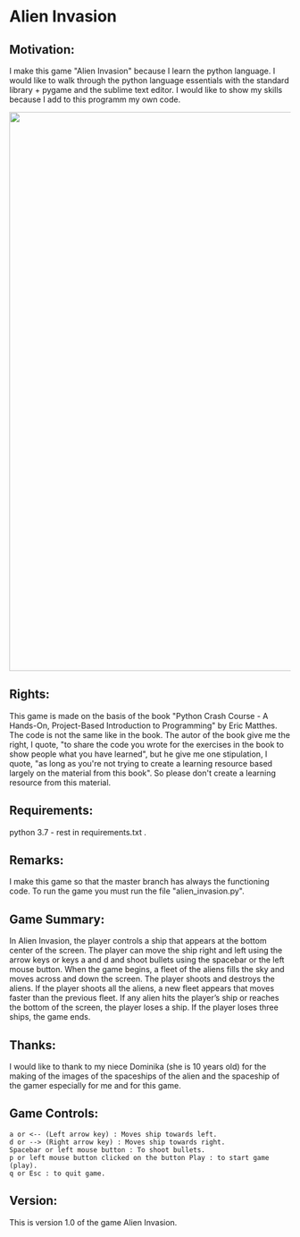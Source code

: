 # Alien Invasion

## Motivation:
I make this game "Alien Invasion" because I learn the python 
language. I would like to walk through the python language essentials 
with the standard library + pygame and the sublime text editor. I would 
like to show my skills because I add to this programm my own code. 

<img src="https://github.com/OliverWisn/alien_invasion.git/blob/master/assets/demo_1.gif" width=1000>

## Rights:
This game is made on the basis of the book "Python Crash Course - 
A Hands-On, Project-Based Introduction to Programming" by Eric Matthes. 
The code is not the same like in the book. The autor of the book give 
me the right, I quote, "to share the code you wrote for the exercises 
in the book to show people what you have learned", but he give me one 
stipulation, I quote, "as long as you're not trying to create 
a learning resource based largely on the material from this book". 
So please don't create a learning resource from this material.

## Requirements: 
python 3.7 - rest in requirements.txt .

## Remarks:
I make this game so that the master branch has always 
the functioning code. To run the game you must run the file
"alien_invasion.py".

## Game Summary:
In Alien Invasion, the player controls a ship that appears at the 
bottom center of the screen. The player can move the ship right and 
left using the arrow keys or keys a and d and shoot bullets using 
the spacebar or the left mouse button. When the game begins, a fleet of 
the aliens fills the sky and moves across and down the screen. 
The player shoots and destroys the aliens. If the player shoots all 
the aliens, a new fleet appears that moves faster than the previous 
fleet. If any alien hits the player’s ship or reaches the bottom of 
the screen, the player loses a ship. If the player loses three ships, 
the game ends.

## Thanks:

I would like to thank to my niece Dominika (she is 10 years old) for 
the making of the images of the spaceships of the alien and 
the spaceship of the gamer especially for me and for this game.

## Game Controls:    
    a or <-- (Left arrow key) : Moves ship towards left.
    d or --> (Right arrow key) : Moves ship towards right.
    Spacebar or left mouse button : To shoot bullets.
    p or left mouse button clicked on the button Play : to start game (play).
    q or Esc : to quit game.

## Version:
This is version 1.0 of the game Alien Invasion.

